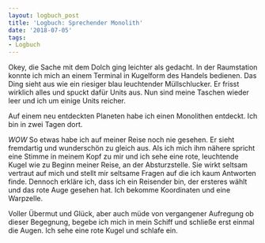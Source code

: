 ```yaml
---
layout: logbuch_post
title: 'Logbuch: Sprechender Monolith'
date: '2018-07-05'
tags: 
- Logbuch
---
```


Okey, die Sache mit dem Dolch ging leichter als gedacht. In der Raumstation konnte ich mich an einem Terminal in Kugelform des Handels bedienen. Das Ding sieht aus wie ein riesiger blau leuchtender Müllschlucker. Er frisst wirklich alles und spuckt dafür Units aus. Nun sind meine Taschen wieder leer und ich um einige Units reicher. 

Auf einem neu entdeckten Planeten habe ich einen Monolithen entdeckt. Ich bin in zwei Tagen dort.

*WOW* So etwas habe ich auf meiner Reise noch nie gesehen. Er sieht fremdartig und wunderschön zu gleich aus. Als ich mich ihm nähere spricht eine Stimme in meinem Kopf zu mir und ich sehe eine rote, leuchtende Kugel wie zu Beginn meiner Reise, an der Absturzstelle. Sie wirkt seltsam vertraut auf mich und stellt mir seltsame Fragen auf die ich kaum Antworten finde. Dennoch erkläre ich, dass ich ein Reisender bin, der ersteres wählt und das rote Auge gesehen hat. Ich bekomme Koordinaten und eine Warpzelle. 

Voller Übermut und Glück, aber auch müde von vergangener Aufregung ob dieser Begegnung, begebe ich mich in mein Schiff und schließe erst einmal die Augen. Ich sehe eine rote Kugel und schlafe ein.
